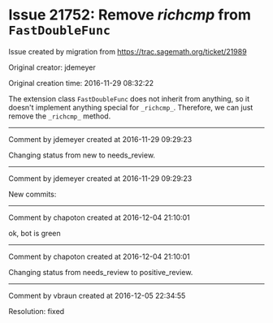 # Issue 21752: Remove _richcmp_ from `FastDoubleFunc`

Issue created by migration from https://trac.sagemath.org/ticket/21989

Original creator: jdemeyer

Original creation time: 2016-11-29 08:32:22

The extension class `FastDoubleFunc` does not inherit from anything, so it doesn't implement anything special for `_richcmp_`. Therefore, we can just remove the `_richcmp_` method.


---

Comment by jdemeyer created at 2016-11-29 09:29:23

Changing status from new to needs_review.


---

Comment by jdemeyer created at 2016-11-29 09:29:23

New commits:


---

Comment by chapoton created at 2016-12-04 21:10:01

ok, bot is green


---

Comment by chapoton created at 2016-12-04 21:10:01

Changing status from needs_review to positive_review.


---

Comment by vbraun created at 2016-12-05 22:34:55

Resolution: fixed
